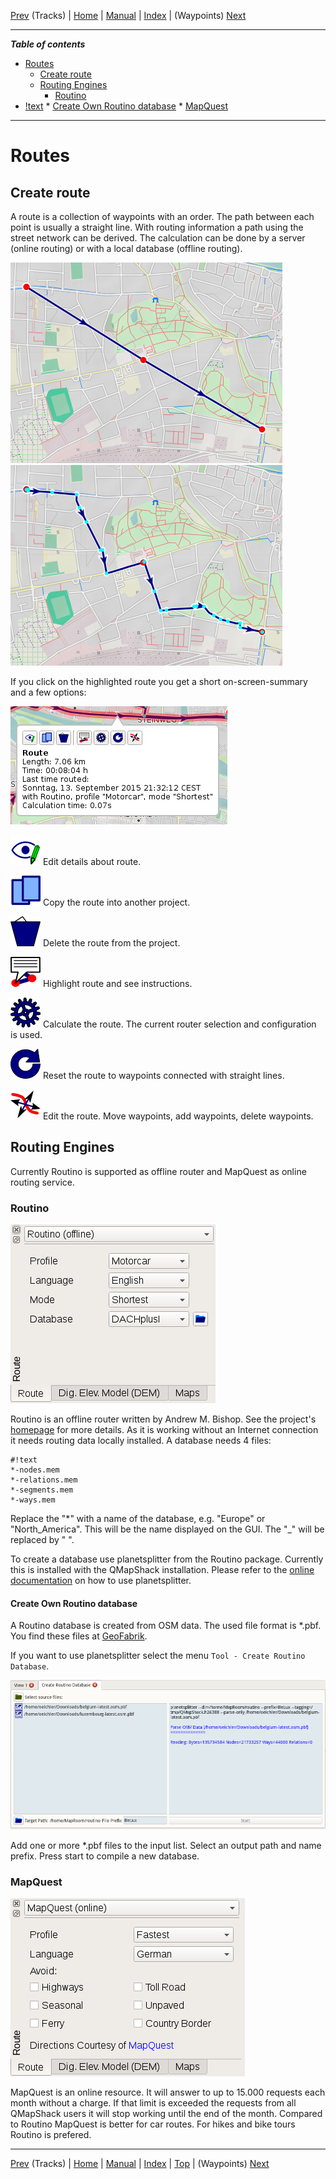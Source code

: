 [Prev](DocGisItemsTrk2) (Tracks) | [Home](Home) | [Manual](DocMain) | [Index](AxAdvIndex) | (Waypoints) [Next](DocGisItemsWpt)
- - -
 
***Table of contents***

* [Routes](#routes)
    * [Create route](#create-route)
    * [Routing Engines](#routing-engines)
        * [Routino](#routino)
* [!text](#text)
            * [Create Own Routino database](#create-own-routino-database)
        * [MapQuest](#mapquest)

* * * * * * * * * *
 
# Routes

## Create route

A route is a collection of waypoints with an order. The path between each point is usually a straight line. With routing information a path using the street network can be derived. The calculation can be done by a server (online routing) or with a local database (offline routing).

![maproom1.png](images/DocGisItemsRte/qms1.png) ![maproom1.png](images/DocGisItemsRte/qms2.png)

If you click on the highlighted route you get a short on-screen-summary and a few options:

![maproom1.png](images/DocGisItemsRte/qms3.png)

![maproom1.png](images/DocGisItemsRte/EditDetails.png) Edit details about route.

![maproom1.png](images/DocGisItemsRte/Copy.png) Copy the route into another project.

![maproom1.png](images/DocGisItemsRte/DeleteOne.png) Delete the route from the project.

![maproom1.png](images/DocGisItemsRte/RteInstr.png) Highlight route and see instructions.

![maproom1.png](images/DocGisItemsRte/Apply.png) Calculate the route. The current router selection and configuration is used. 

![maproom1.png](images/DocGisItemsRte/Reset.png) Reset the route to waypoints connected with straight lines.

![maproom1.png](images/DocGisItemsRte/LineMove.png) Edit the route. Move waypoints, add waypoints, delete waypoints.

## Routing Engines #

Currently Routino is supported as offline router and MapQuest as online routing service.

### Routino ##

![maproom1.png](images/DocGisItemsRte/qms4.png)

Routino is an offline router written by Andrew M. Bishop. See the project's [homepage](http://routino.org/) for more details. As it is working without an Internet connection it needs routing data locally installed. A database needs 4 files:

```
#!text
*-nodes.mem
*-relations.mem
*-segments.mem
*-ways.mem
```

Replace the "*" with a name of the database, e.g. "Europe" or "North_America". This will be the name displayed on the GUI. The "_" will be replaced by " ".

To create a database use planetsplitter from the Routino package. Currently this is installed with the QMapShack installation. Please refer to the [online documentation](http://routino.org/documentation/usage.html) on how to use planetsplitter.



#### Create Own Routino database ###

A Routino database is created from OSM data. The used file format is *.pbf. You find these files at 
[GeoFabrik](http://download.geofabrik.de/ "GeoFabrik as source of PBF files").

If you want to use planetsplitter select the menu `Tool - Create Routino Database`. 

![Planetsplitter tool](images/DocGisItemsRte/qms5.png "Planetsplitter tool layout")

Add one or more *.pbf files to the input list. Select an output path and name prefix. Press start to 
compile a new database.

### MapQuest ##

![maproom1.png](images/DocGisItemsRte/qms6.png)

MapQuest is an online resource. It will answer to up to 15.000 requests each month without a charge. If that limit is exceeded the requests from all QMapShack users it will stop working until the end of the month. Compared to Routino MapQuest is better for car routes. For hikes and bike tours Routino is prefered. 

- - -
[Prev](DocGisItemsTrk2) (Tracks) | [Home](Home) | [Manual](DocMain) | [Index](AxAdvIndex) | [Top](#) | (Waypoints) [Next](DocGisItemsWpt)
